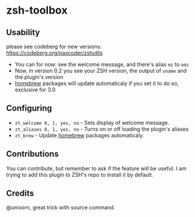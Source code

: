 # zsh-toolbox

## Usability
please see codeberg for new versions:
https://codeberg.org/paxcoder/zshutils
- You can for now: see the welcome message, and there's alias `mz` to `omz`
- Now, in version 0.2 you see your ZSH version, the output of `uname` and the plugin's version
- [homebrew](https://brew.sh) packages will update automaticaly if you set it to do so, exclusive for 3.0

## Configuring

- `zt_welcome 0, 1, yes, no` - Sets display of welcome message.
- `zt_aliases 0, 1, yes, no` - Turns on or off loading the plugin's aliases
- `zt_brew` - Update [homebrew](https://brew.sh) packages automaticaly.

## Contributions

You can contribute, but remember to ask if the feature will be useful.
I am trying to add this plugin to ZSH's repo to install it by default.

## Credits

@unixorn, great trick with source command.
